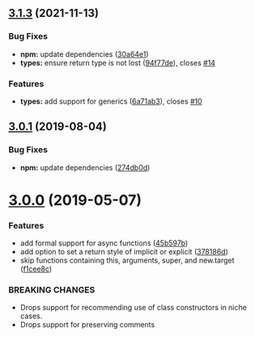 ## [3.1.3](https://github.com/JamieMason/eslint-plugin-prefer-arrow-functions/compare/3.0.1...3.1.3) (2021-11-13)


### Bug Fixes

* **npm:** update dependencies ([30a64e1](https://github.com/JamieMason/eslint-plugin-prefer-arrow-functions/commit/30a64e1cd12c5ae502ff7fdaa83f1515934e0358))
* **types:** ensure return type is not lost ([94f77de](https://github.com/JamieMason/eslint-plugin-prefer-arrow-functions/commit/94f77de51ad1f5018142c2b026e0d8816c47cf30)), closes [#14](https://github.com/JamieMason/eslint-plugin-prefer-arrow-functions/issues/14)


### Features

* **types:** add support for generics ([6a71ab3](https://github.com/JamieMason/eslint-plugin-prefer-arrow-functions/commit/6a71ab343f445881551a438fcf2b008894181a7a)), closes [#10](https://github.com/JamieMason/eslint-plugin-prefer-arrow-functions/issues/10)



## [3.0.1](https://github.com/JamieMason/eslint-plugin-prefer-arrow-functions/compare/3.0.0...3.0.1) (2019-08-04)


### Bug Fixes

* **npm:** update dependencies ([274db0d](https://github.com/JamieMason/eslint-plugin-prefer-arrow-functions/commit/274db0de3fcc4b191942273f78978a6bc9720382))



# [3.0.0](https://github.com/JamieMason/eslint-plugin-prefer-arrow-functions/compare/45b597b39af451de96abb74d6b52082da2a7aad1...3.0.0) (2019-05-07)


### Features

* add formal support for async functions ([45b597b](https://github.com/JamieMason/eslint-plugin-prefer-arrow-functions/commit/45b597b39af451de96abb74d6b52082da2a7aad1))
* add option to set a return style of implicit or explicit ([378186d](https://github.com/JamieMason/eslint-plugin-prefer-arrow-functions/commit/378186d9b0a46d2893eec81ab8eafc8a19f6a169))
* skip functions containing this, arguments, super, and new.target ([f1cee8c](https://github.com/JamieMason/eslint-plugin-prefer-arrow-functions/commit/f1cee8cb91fd60494a49d226cb4d1b0e726b162f))


### BREAKING CHANGES

* Drops support for recommending use of class constructors in niche cases.
* Drops support for preserving comments



